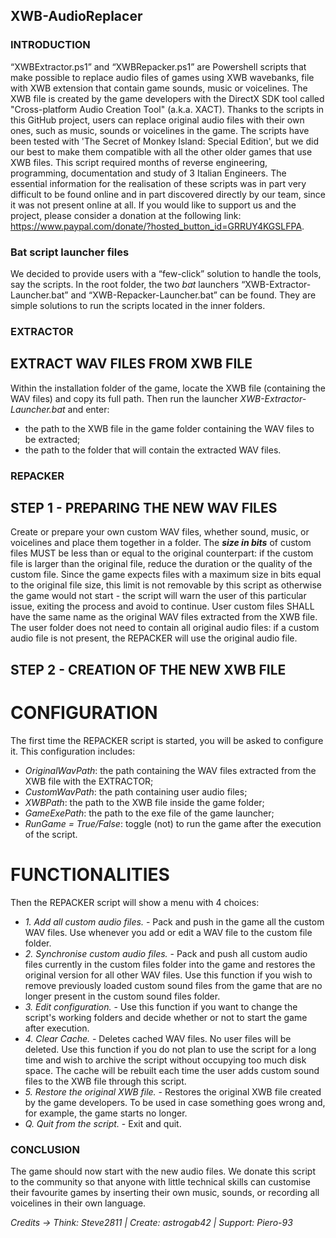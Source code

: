 ## XWB-AudioReplacer

### INTRODUCTION

“XWBExtractor.ps1” and “XWBRepacker.ps1” are Powershell scripts that make possible to replace audio files of games using XWB wavebanks, file with XWB extension that contain game sounds, music or voicelines. The XWB file is created by the game developers with the DirectX SDK tool called "Cross-platform Audio Creation Tool" (a.k.a. XACT). Thanks to the scripts in this GitHub project, users can replace original audio files with their own ones, such as music, sounds or voicelines in the game. The scripts have been  tested with 'The Secret of Monkey Island: Special Edition', but we did our best to make them compatible with all the other older games that use XWB files. This script required months of reverse engineering, programming, documentation and study of 3 Italian Engineers. The essential information for the realisation of these scripts was in part very difficult to be found online and in part discovered directly by our team, since it was not present online at all. If you would like to support us and the project, please consider a donation at the following link: https://www.paypal.com/donate/?hosted_button_id=GRRUY4KGSLFPA.

### Bat script launcher files

We decided to provide users with a “few-click” solution to handle the tools, say the scripts. In the root folder, the two *bat* launchers “XWB-Extractor-Launcher.bat” and “XWB-Repacker-Launcher.bat” can be found. They are simple solutions to run the scripts located in the inner folders.

### EXTRACTOR
## EXTRACT WAV FILES FROM XWB FILE

Within the installation folder of the game, locate the XWB file (containing the WAV files) and copy its full path. Then run the launcher *XWB-Extractor-Launcher.bat* and enter:

*   the path to the XWB file in the game folder containing the WAV files to be extracted;
*   the path to the folder that will contain the extracted WAV files.

### REPACKER
## STEP 1 - PREPARING THE NEW WAV FILES

Create or prepare your own custom WAV files, whether sound, music, or voicelines and place them together in a folder.
The ***size in bits*** of custom files MUST be less than or equal to the original counterpart: if the custom file is larger than the original file, reduce the duration or the quality of the custom file. Since the game expects files with a maximum size in bits equal to the original file size, this limit is not removable by this script as otherwise the game would not start - the script will warn the user of this particular issue, exiting the process and avoid to continue.
User custom files SHALL have the same name as the original WAV files extracted from the XWB file.
The user folder does not need to contain all original audio files: if a custom audio file is not present, the REPACKER will use the original audio file.

## STEP 2 - CREATION OF THE NEW XWB FILE
# CONFIGURATION
The first time the REPACKER script is started, you will be asked to configure it. This configuration includes:

- *OriginalWavPath*: the path containing the WAV files extracted from the XWB file with the EXTRACTOR;
- *CustomWavPath*: the path containing user audio files;
- *XWBPath*: the path to the XWB file inside the game folder;
- *GameExePath*: the path to the exe file of the game launcher;
- *RunGame = True/False*: toggle (not) to run the game after the execution of the script.

# FUNCTIONALITIES
Then the REPACKER script will show a menu with 4 choices:

- *1. Add all custom audio files.* - Pack and push in the game all the custom WAV files. Use whenever you add or edit a WAV file to the custom file folder.
- *2. Synchronise custom audio files.* - Pack and push all custom audio files currently in the custom files folder into the game and restores the original version for all other WAV files. Use this function if you wish to remove previously loaded custom sound files from the game that are no longer present in the custom sound files folder.
- *3. Edit configuration.* - Use this function if you want to change the script's working folders and decide whether or not to start the game after execution.
- *4. Clear Cache.* - Deletes cached WAV files. No user files will be deleted. Use this function if you do not plan to use the script for a long time and wish to archive the script without occupying too much disk space. The cache will be rebuilt each time the user adds custom sound files to the XWB file through this script.
- *5. Restore the original XWB file.* - Restores the original XWB file created by the game developers. To be used in case something goes wrong and, for example, the game starts no longer.
- *Q. Quit from the script.* - Exit and quit.

### CONCLUSION

The game should now start with the new audio files. We donate this script to the community so that anyone with little technical skills can customise their favourite games by inserting their own music, sounds, or recording all voicelines in their own language.

*Credits -> Think: Steve2811 | Create: astrogab42 | Support: Piero-93*
